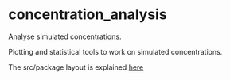 # concentration_analysis
Analyse simulated concentrations.

Plotting and statistical tools to work on simulated concentrations.

The src/package layout is explained [here](https://www.pyopensci.org/python-package-guide/package-structure-code/python-package-structure.html)
